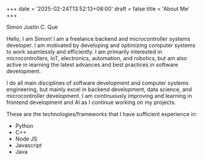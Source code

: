 +++
date = '2025-02-24T13:52:13+08:00'
draft = false
title = 'About Me'
+++

<!-- # About Me -->

Simon Justin C. Que

Hello, I am Simon! I am a freelance backend and microcontroller systems developer. I am motivated by developing and optimizing computer systems to work seamlessly and efficiently. I am primarily interested in microcontrollers, IoT, electronics, automation, and robotics, but am also active in learning the latest advances and best practices in software development.

I do all main disciplines of software development and computer systems engineering, but mainly excel in backend development, data science, and microcontroller development. I am continuously improving and learning in frontend development and AI as I continue working on my projects.

These are the technologies/frameworks that I have sufficient experience in:

- Python
- C++
- Node JS
- Javascript
- Java
